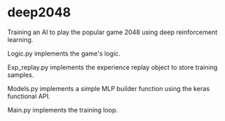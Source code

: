 # deep2048
Training an AI to play the popular game 2048 using deep reinforcement learning.


Logic.py implements the game's logic.

Exp_replay.py implements the experience replay object to store training samples. 

Models.py implements a simple MLP builder function using the keras functional API.

Main.py implements the training loop.
